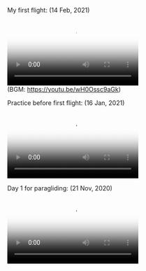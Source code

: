 
My first flight: (14 Feb, 2021)
<p>
  <div class="embed-responsive embed-responsive-16by9">
    <video class="embed-responsive-item" controls poster="first-flight.jpg" style="max-width: 100%">
      <source src="first-flight.mp4" type="video/mp4">
    </video>
  </div>
  (BGM: <a href="https://youtu.be/wH0Ossc9aGk">https://youtu.be/wH0Ossc9aGk</a>)
</p>

Practice before first flight: (16 Jan, 2021)
<p>
  <div class="embed-responsive embed-responsive-16by9">
    <video class="embed-responsive-item" controls poster="practice.jpg" style="max-width: 100%">
      <source src="practice.mp4" type="video/mp4">
    </video>
  </div>
</p>

Day 1 for paragliding: (21 Nov, 2020)
<p>
  <div class="embed-responsive embed-responsive-16by9">
    <video class="embed-responsive-item" controls poster="day1.jpg" style="max-width: 100%">
      <source src="day1.mp4" type="video/mp4">
    </video>
  </div>
</p>

